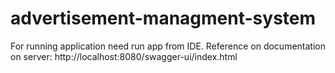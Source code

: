# advertisement-managment-system
For running application need run app from IDE.
Reference on documentation on server: http://localhost:8080/swagger-ui/index.html

